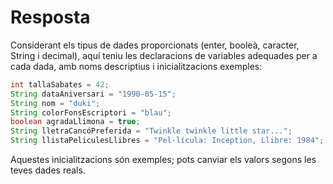 # Resposta

Considerant els tipus de dades proporcionats (enter, booleà, caracter, String i decimal), aquí teniu les declaracions de variables adequades per a cada dada, amb noms descriptius i inicialitzacions exemples:

```java
int tallaSabates = 42; 
String dataAniversari = "1990-05-15"; 
String nom = "duki"; 
String colorFonsEscriptori = "blau"; 
boolean agradaLlimona = true; 
String lletraCancóPreferida = "Twinkle twinkle little star..."; 
String llistaPeliculesLlibres = "Pel·lícula: Inception, Llibre: 1984";
```

Aquestes inicialitzacions són exemples; pots canviar els valors segons les teves dades reals.